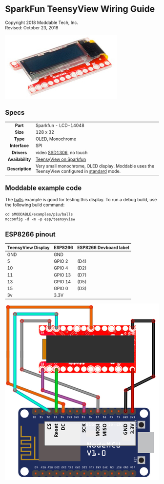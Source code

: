 # SparkFun TeensyView Wiring Guide
Copyright 2018 Moddable Tech, Inc.<BR>
Revised: October 23, 2018

![TeensyView](images/teensyview.jpg)

## Specs

| | |
| :---: | :--- |
| **Part** | Sparkfun - LCD-14048
| **Size** | 128 x 32
| **Type** | OLED, Monochrome
|**Interface** | SPI
|**Drivers** | video [SSD1306](../../documentation/drivers/ssd1306/ssd1306.md), no touch
|**Availability** | [TeensyView on Sparkfun](https://www.sparkfun.com/products/14048)
|**Description** | Very small monochrome, OLED display. Moddable uses the TeensyView configured in [standard](https://learn.sparkfun.com/tutorials/teensyview-hookup-guide) mode.

## Moddable example code

The [balls](../../examples/piu/balls/) example is good for testing this display. To run a debug build, use the following build command:

```
cd $MODDABLE/examples/piu/balls
mcconfig -d -m -p esp/teensyview
```

## ESP8266 pinout

| TeensyView Display | ESP8266 | ESP8266 Devboard label
| --- | --- | --- |
| GND | GND |
| 5 | GPIO 2 | (D4)
| 10 | GPIO 4 | (D2)
| 11 | GPIO 13 | (D7)
| 13 | GPIO 14 | (D5)
| 15 | GPIO 0 | (D3)
| 3v | 3.3V |

![Generic SPI Display](images/teensyview-wiring.jpg)


